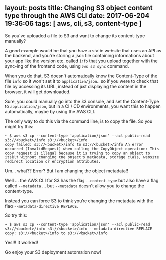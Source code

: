 layout: posts
title: Changing S3 object content type through the AWS CLI
date: 2017-06-204 19:36:06
tags: [ aws, cli, s3, content-type ]
---

So you've uploaded a file to S3 and want to change its content-type manually?

A good example would be that you have a static website that uses an API as the backend, and you're storing a json file containing informations about your app like the version etc. called `info` that you upload together with the sync-ing of the frontend code, using `aws s3 sync` command.

When you do that, S3 doesn't automatically know the Content-Type of the file `info` so it won't set it to `application/json`.. so if you were to check that file by accessing its URL, instead of just displaying the content in the browser, it will get downloaded.

Sure, you could manually go into the S3 console, and set the Content-Type to `application/json`, but in a CI / CD environments, you want this to happen automatically, maybe by using the AWS CLI.

The only way to do this via the command line, is to copy the file.
So you might try this:

    ~ $ aws s3 cp --content-type 'application/json' --acl public-read s3://<bucket>/info s3://<bucket>/info
    copy failed: s3://<bucket>/info to s3://<bucket>/info An error occurred (InvalidRequest) when calling the CopyObject operation: This copy request is illegal because it is trying to copy an object to itself without changing the object's metadata, storage class, website redirect location or encryption attributes.

Um... what?? Error? But I am changing the object metadata!!

Well ... the AWS CLI for S3 has the flag `--content-type` but also have a flag called `--metadata` ... but `--metadata` doesn't allow you to change the content-type.

Instead you can force S3 to think you're changing the metadata with the flag `--metadata-directive REPLACE`.

So try this:

    ~ $ aws s3 cp --content-type 'application/json' --acl public-read s3://<bucket>/info s3://<bucket>/info --metadata-directive REPLACE
    copy: s3://<bucket>/info to s3://<bucket>/info

Yes!!! It worked!

Go enjoy your S3 deployment automation now!
